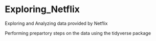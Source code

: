 # Exploring_Netflix
Exploring and Analyzing data provided by Netflix

Performing prepartory steps on the data using the tidyverse package

